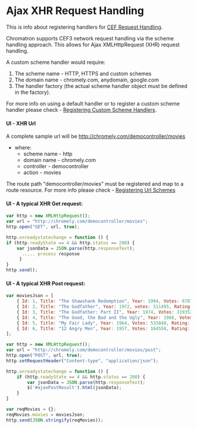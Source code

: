 
# Ajax XHR Request Handling

This is info about registering handlers for [CEF Request Handling](https://bitbucket.org/chromiumembedded/cef/wiki/GeneralUsage#markdown-header-scheme-handler).

Chromatron supports CEF3 network request handling via the scheme handling approach. This allows for Ajax XMLHttpRequest (XHR) request handling. 

A custom scheme handler would require:
1. The scheme name - HTTP, HTTPS and custom schemes
2. The domain name - chromely.com, anydomain, google.com
3. The handler factory (the actual scheme handler object must be defined in the factory).

For more info on using a default handler or to register a custom scheme handler please check - [Registering Custom Scheme Handlers](https://github.com/chromelyapps/Chromely/blob/master/Documents/registering_scheme_handlers.md).


####  UI - XHR Url
A complete sample url will be
http://chromely.com/democontroller/movies
- where: 
  - scheme name - http
  -  domain name - chromely.com
  -  controller  - democontroller
  - action  - movies

The route path "democontroller/movies" must be registered and map to a route resource. For more info please check - [Registering Url Schemes](https://github.com/chromelyapps/Chromely/blob/master/Documents/registering_url_schemes.md)

#### UI - A typical XHR Get request:
````javascript
var http = new XMLHttpRequest();
var url = "http://chromely.com/democontroller/movies";
http.open("GET", url, true);

http.onreadystatechange = function () {
if (http.readyState == 4 && http.status == 200) {
    var jsonData = JSON.parse(http.responseText);
      ..... process response
     }
}
http.send();
````

#### UI - A typical XHR Post request:
````javascript
var moviesJson = [
    { Id: 1, Title: "The Shawshank Redemption", Year: 1994, Votes: 678790, Rating: 9.2 },
    { Id: 2, Title: "The Godfather", Year: 1972, votes: 511495, Rating: 9.2 },
    { Id: 3, Title: "The Godfather: Part II", Year: 1974, Votes: 319352, Rating: 9.0 },
    { Id: 4, Title: "The Good, the Bad and the Ugly", Year: 1966, Votes: 213030, Rating: 8.9 },
    { Id: 5, Title: "My Fair Lady", Year: 1964, Votes: 533848, Rating: 8.9 },
    { Id: 6, Title: "12 Angry Men", Year: 1957, Votes: 164558, Rating: 8.9 }
];

var http = new XMLHttpRequest();
var url = "http://chromely.com/democontroller/movies/post";
http.open("POST", url, true);
http.setRequestHeader("Content-type", "application/json");

http.onreadystatechange = function () {
    if (http.readyState == 4 && http.status == 200) {
        var jsonData = JSON.parse(http.responseText);
        $('#ajaxPostResult').html(jsonData);
    }
}

var reqMovies = {};
reqMovies.movies = moviesJson;
http.send(JSON.stringify(reqMovies));
````
